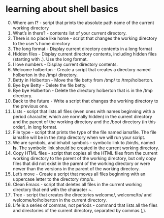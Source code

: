 # learning about shell basics
0. Where am I? - script that prints the absolute path name of the current working directory
1. What’s in there? - contents list of your current directory.
2. There is no place like home - script that changes the working directory to the user’s home directory
3. The long format - Display current directory contents in a long format
4. Hidden files - Display current directory contents, including hidden files (starting with .). Use the long format.
5. I love numbers - Display current directory contents.
6. Welcome holberton - Create a script that creates a directory named holberton in the /tmp/ directory.
7. Betty in Holberton - Move the file betty from /tmp/ to /tmp/holberton.
8. Bye bye Betty - Delete the file betty.
9. Bye bye Holberton - Delete the directory holberton that is in the /tmp directory.
10. Back to the future - Write a script that changes the working directory to the previous one.
11. Lists - script that lists all files (even ones with names beginning with a period character, which are normally hidden) in the current directory and the parent of the working directory and the /boot directory (in this order), in long format.
12. File type - script that prints the type of the file named iamafile. The file iamafile will be in the /tmp directory when we will run your script.
13. We are symbols, and inhabit symbols - symbolic link to /bin/ls, named __ls__. The symbolic link should be created in the current working directory.
14. Copy HTML files - script that copies all the HTML files from the current working directory to the parent of the working directory, but only copy files that did not exist in the parent of the working directory or were newer than the versions in the parent of the working directory.
15. Let’s move - Create a script that moves all files beginning with an uppercase letter to the directory /tmp/u.
16. Clean Emacs - script that deletes all files in the current working directory that end with the character ~.
17. Tree - script that creates the directories welcome/, welcome/to/ and welcome/to/holberton in the current directory.
18. Life is a series of commas, not periods - command that lists all the files and directories of the current directory, separated by commas (,).
